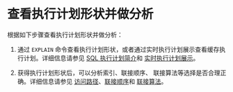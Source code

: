 查看执行计划形状并做分析
=================================



根据如下步骤查看执行计划形状并做分析：

1. 通过 `EXPLAIN` 命令查看执行计划形状，或者通过实时执行计划展示查看缓存执行计划。详细信息请参见 [SQL 执行计划简介](../../4.sql-tuning/3.monitor-the-sql-execution-performance/4.examples-of-sql-performance-analysis/3.view-the-shape-of-an-execution-plan-and-analyze-the-plan.md)和 [实时执行计划展示](../../../../5.oceanbase-database-overview/7.sql-engine/4.oceanbase-database-overview-sql-execution-plan/5.oceanbase-database-overview-real-time-execution-plan-display.md)。



2. 获得执行计划形状后，可以分析索引、联接顺序、 联接算法等选择是否合理正确。详细信息请参见 [访问路径](../../5.query-optimization/1.access-path/1.overview-of-access-path.md)、[联接顺序](../../5.query-optimization/2.join-algorithm/3.join-order.md)和 [联接算法](../../5.query-optimization/2.join-algorithm/2.join-algorithms.md)。
